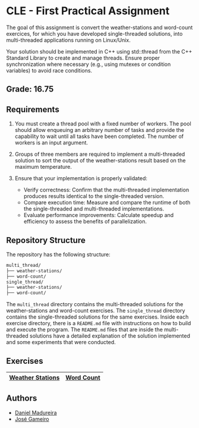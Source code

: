# CLE - First Practical Assignment

The goal of this assignment is convert the weather-stations and word-count exercices, for which you have developed single-threaded solutions, into multi-threaded applications running on Linux/Unix.

Your solution should be implemented in C++ using std::thread from the C++ Standard Library to create and manage threads. Ensure proper synchronization where necessary (e.g., using mutexes or condition variables) to avoid race conditions.

## Grade: 16.75

## Requirements

1. You must create a thread pool with a fixed number of workers. The pool should allow enqueuing an arbitrary number of tasks and provide the capability to wait until all tasks have been completed. The number of workers is an input argument.

2. Groups of three members are required to implement a multi-threaded solution to sort the output of the weather-stations result based on the maximum temperature.

3. Ensure that your implementation is properly validated:
    - Verify correctness: Confirm that the multi-threaded implementation produces results identical to the single-threaded version.
    - Compare execution time: Measure and compare the runtime of both the single-threaded and multi-threaded implementations.
    - Evaluate performance improvements: Calculate speedup and efficiency to assess the benefits of parallelization.

## Repository Structure

The repository has the following structure:

```bash
multi_thread/
├── weather-stations/
├── word-count/
single_thread/
├── weather-stations/
├── word-count/
```

The `multi_thread` directory contains the multi-threaded solutions for the weather-stations and word-count exercises. The `single_thread` directory contains the single-threaded solutions for the same exercises.
Inside each exercise directory, there is a `README.md` file with instructions on how to build and execute the program. The `README.md` files that are inside the multi-threaded solutions have a detailed explanation of the solution implemented and some experiments that were conducted.

## Exercises
| [Weather Stations](multi_thread/weather-stations/README.md) | [Word Count](multi_thread/word-count/README.md) |
| --- | --- |

## Authors

- [Daniel Madureira](https://github.com/Dan1m4D)
- [José Gameiro](https://github.com/zegameiro)